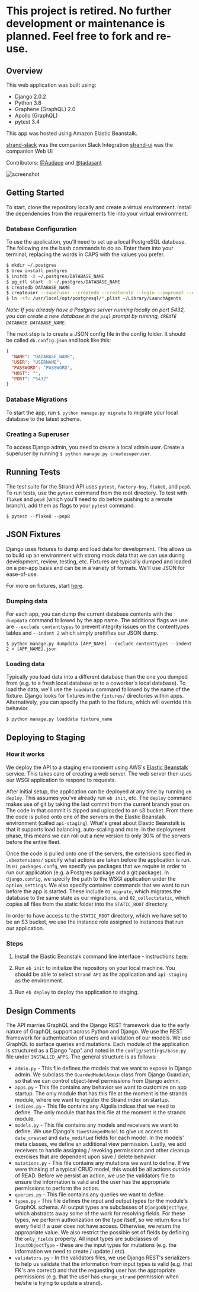 # This project is retired. No further development or maintenance is planned. Feel free to fork and re-use.

## Overview

This web application was built using:
* Django 2.0.2
* Python 3.6
* Graphene (GraphQL) 2.0
* Apollo (GraphQL)
* pytest 3.4

This app was hosted using Amazon Elastic Beanstalk.

[strand-slack](https://github.com/tadasant/strand-slack) was the companion Slack Integration
[strand-ui](https://github.com/tadasant/strand-ui) was the companion Web UI

Contributors: [@Audace](https://github.com/audace) and [@tadasant](https://github.com/tadasant)

![screenshot](https://raw.githubusercontent.com/Audace/strand-api/master/media/Domain.png)

## Getting Started

To start, clone the repository locally and create a virtual environment. Install the dependencies
from the requirements file into your virtual environment.

### Database Configuration

To use the application, you'll need to set up a local PostgreSQL database. The following
are the bash commands to do so. Enter them into your terminal, replacing the words in CAPS
with the values you prefer.

```bash
$ mkdir ~/.postgres
$ brew install postgres
$ initdb -D ~/.postgres/DATABASE_NAME
$ pg_ctl start -D ~/.postgres/DATABASE_NAME
$ createdb DATABASE_NAME
$ createuser --superuser --createdb --createrole --login --pwprompt --encrypted USERNAME
$ ln -sfv /usr/local/opt/postgresql/*.plist ~/Library/LaunchAgents
```

*Note: If you already have a Postgres server running locally on port 5432, you can create a new
database in the `psql` prompt by runinng, `CREATE DATABASE DATABASE_NAME`.*


The next step is to create a JSON config file in the config folder. It should be called `db.config.json`
and look like this:
```JSON
{
  "NAME": "DATABASE_NAME",
  "USER": "USERNAME",
  "PASSWORD": "PASSWORD",
  "HOST": "",
  "PORT": "5432"
}
```

### Database Migrations

To start the app, run `$ python manage.py migrate` to migrate your local database to
the latest schema.

### Creating a Superuser

To access Django admin, you need to create a local admin user. Create a superuser by running
`$ python manage.py createsuperuser`.

## Running Tests

The test suite for the Strand API uses `pytest`, `factory-boy`, `flake8`, and `pep8`. To run
tests, use the `pytest` command from the root directory. To test with `flake8` and `pep8` (which
you'll need to do before pushing to a remote branch), add them as flags to your `pytest` command.

`$ pytest --flake8 --pep8` 

## JSON Fixtures

Django uses fixtures to dump and load data for development. This allows us to build up an environment with strong mock
data that we can use during development, review, testing, etc. Fixtures are typically dumped and loaded on a 
per-app basis and can be in a variety of formats. We'll use JSON for ease-of-use.

For more on fixtures, start [here](https://docs.djangoproject.com/en/2.0/howto/initial-data/).

### Dumping data

For each app, you can dump the current database contents with the `dumpdata` command followed by the app name.
The additional flags we use are `--exclude contenttypes` to prevent integrity issues on the contenttypes tables
and `--indent 2` which simply prettifies our JSON dump.

`$ python manage.py dumpdata [APP_NAME] --exclude contenttypes --indent 2 > [APP_NAME].json`

### Loading data

Typically you load data into a different database than the one you dumped from (e.g. to a fresh local database
or to a coworker's local database). To load the data, we'll use the `loaddata` command followed by the name of the
fixture. Django looks for fixtures in the `fixtures/` directories within apps. Alternatively, you can specify
the path to the fixture, which will override this behavior.

`$ python manage.py loaddata fixture_name`


## Deploying to Staging

### How it works

We deploy the API to a staging environment using AWS's [Elastic Beanstalk](https://aws.amazon.com/elasticbeanstalk/)
service. This takes care of creating a web server. The web server then uses our WSGI application to respond
to requests.

After initial setup, the application can be deployed at any time by running `eb deploy`. This assumes
you've already run `eb init`, etc. The `deploy` command makes use of git by taking the last commit from the
current branch your on. The code in that commit is zipped and uploaded to an s3 bucket. From there
the code is pulled onto one of the servers in the Elastic Beanstalk environment (called `api-staging`).
What's great about Elastic Beanstalk is that it supports load balancing, auto-scaling and more. In the deployment
phase, this means we can roll out a new version to only 30% of the servers before the entire fleet.

Once the code is pulled onto one of the servers, the extensions specified in `.ebextensions/` specify what actions
are taken before the application is run. In `01_packages.confg`, we specify `yum` packages that we require in order
to run our application (e.g. a Postgres package and a git package). In `django.config`, we specify the path to the
WSGI application under the `option_settings`. We also specify container commands that we want to run before the app
is started. These include `01_migrate`, which migrates the database to the same state as our migrations, and
`02_collectstatic`, which copies all files from the static folder into the `STATIC_ROOT` directory.

In order to have access to the `STATIC_ROOT` directory, which we have set to be an S3 bucket, we use the instance role
assigned to instances that run our application.

### Steps

1. Install the Elastic Beanstalk command line interface - instructions [here](https://docs.aws.amazon.com/elasticbeanstalk/latest/dg/eb-cli3-install.html).

2. Run `eb init` to initialize the repository on your local machine. You should be able to select `Strand API` as
the application and `api-staging` as the environment.

3. Run `eb deploy` to deploy the application to staging.


## Design Comments

The API marries GraphQL and the Django REST framework due to the early nature of GraphQL support across Python and Django.
We use the REST framework for authentication of users and validation of our models. We use GraphQL to surface queries
and mutations. Each module of the application is structured as a Django "app" and noted in the `config/settings/base.py`
file under `INSTALLED_APPS`. The general structure is as follows:
- `admin.py` - This file defines the models that we want to expose in Django admin. We subclass the `GuardedModelAdmin` 
class from Django Guardian, so that we can control object-level permissions from Django admin.
- `apps.py` - This file contains any behavior we want to customize on app startup. The only module that has this file at
the moment is the strands module, where we want to register the Strand index on startup.
- `indices.py` - This file contains any Algolia indices that we need to define. The only module that has this file at 
the moment is the strands module.
- `models.py` - This file contains any models and receivers we want to define. We use Django's `TimeStampedModel` to give 
us access to `date_created` and `date_modified` fields for each model. In the models' meta classes, we define an 
additional view permission. Lastly, we add receivers to handle assigning / revoking permissions and other cleanup exercises
that are dependent upon save / delete behavior.
- `mutations.py` - This file contains any mutations we want to define. If we were thinking of a typical CRUD model, this
would be all actions outside of READ. Before we persist an action, we use the validators file to ensure the information
is valid and the user has the appropriate permissions to perform the action.
- `queries.py` - This file contains any queries we want to define.
- `types.py` - This file defines the input and output types for the module's GraphQL schema. All output types are subclasses
of `DjangoObjectType`, which abstracts away some of the work for resolving fields. For these types, we perform authorization
on the type itself, so we return `None` for every field if a user does not have access. Otherwise, we return the appropriate
value. We also restrict the possible set of fields by defining the `only_fields` property. All input types are subclasses
of `InputObjectType` - these are the input types for mutations (e.g. the information we need to create / update / etc).
- `validators.py` - In the validators files, we use Django REST's serializers to help us validate that the information from
input types is valid (e.g. that FK's are correct) and that the requesting user has the appropriate permissions (e.g. that
the user has `change_strand` permission when he/she is trying to update a strand).
